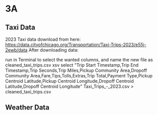 # 3A
## Taxi Data
2023 Taxi data download from here: https://data.cityofchicago.org/Transportation/Taxi-Trips-2023/e55j-2ewb/data 
After downloading data: 

run in Terminal to select the wanted columns, and name the new file as cleaned_taxi_trips.csv
xsv select "Trip Start Timestamp,Trip End Timestamp,Trip Seconds,Trip Miles,Pickup Community Area,Dropoff Community Area,Fare,Tips,Tolls,Extras,Trip Total,Payment Type,Pickup Centroid Latitude,Pickup Centroid Longitude,Dropoff Centroid Latitude,Dropoff Centroid Longitude" Taxi_Trips_-_2023.csv > cleaned_taxi_trips.csv

## Weather Data
